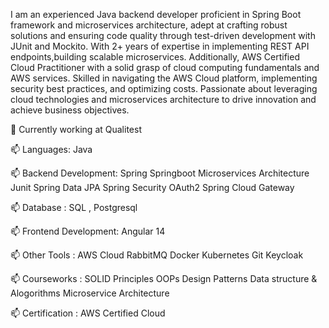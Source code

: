 
I am an experienced Java backend developer proficient in Spring Boot framework and microservices architecture, adept at crafting robust solutions and ensuring code quality through test-driven development with JUnit and Mockito. With 2+ years of expertise in implementing REST API endpoints,building scalable microservices. Additionally, AWS Certified Cloud Practitioner with a solid grasp of cloud computing fundamentals and AWS services. Skilled in navigating the AWS Cloud platform, implementing security best practices, and optimizing costs. Passionate about leveraging cloud technologies and microservices architecture to drive innovation and achieve business objectives.

🔭 Currently working at   Qualitest

📫 Languages: Java

📫 Backend Development: Spring Springboot Microservices Architecture Junit Spring Data JPA Spring Security OAuth2 Spring Cloud Gateway

📫 Database : SQL , Postgresql 

📫 Frontend Development: Angular 14

📫 Other Tools : AWS Cloud RabbitMQ Docker Kubernetes Git Keycloak

📫 Courseworks : SOLID Principles OOPs Design Patterns Data structure & Alogorithms Microservice Architecture

📫 Certification : AWS Certified Cloud
